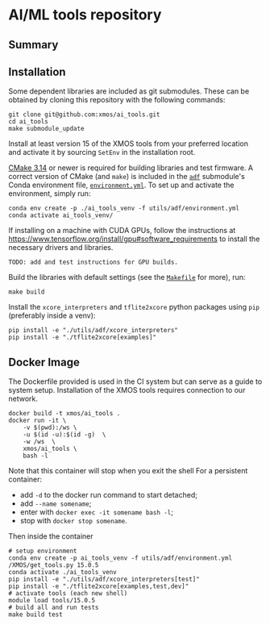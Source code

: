 AI/ML tools repository
======================

Summary
-------


Installation
------------
Some dependent libraries are included as git submodules.
These can be obtained by cloning this repository with the following commands:
```shell
git clone git@github.com:xmos/ai_tools.git
cd ai_tools
make submodule_update
```

Install at least version 15 of the XMOS tools from your preferred location and activate it by sourcing `SetEnv` in the installation root.

[CMake 3.14](https://cmake.org/download/) or newer is required for building libraries and test firmware.
A correct version of CMake (and `make`) is included in the [`adf`](https://github.com/xmos/adf) submodule's Conda environment file, [`environment.yml`](https://github.com/xmos/adf/blob/develop/environment.yml).
To set up and activate the environment, simply run:
```shell
conda env create -p ./ai_tools_venv -f utils/adf/environment.yml
conda activate ai_tools_venv/
```

If installing on a machine with CUDA GPUs, follow the instructions at https://www.tensorflow.org/install/gpu#software_requirements to install the necessary drivers and libraries.
```shell
TODO: add and test instructions for GPU builds.
```

Build the libraries with default settings (see the [`Makefile`](Makefile) for more), run:
```shell
make build
```

Install the `xcore_interpreters` and `tflite2xcore` python packages using `pip` (preferably inside a venv):
```shell
pip install -e "./utils/adf/xcore_interpreters"
pip install -e "./tflite2xcore[examples]"
```

Docker Image
------------

The Dockerfile provided is used in the CI system but can serve as a guide to system setup.
Installation of the XMOS tools requires connection to our network.

```shell
docker build -t xmos/ai_tools .
docker run -it \
    -v $(pwd):/ws \
    -u $(id -u):$(id -g)  \
    -w /ws  \
    xmos/ai_tools \
    bash -l
```

Note that this container will stop when you exit the shell
For a persistent container:
 - add `-d` to the docker run command to start detached;
 - add `--name somename`;
 - enter with `docker exec -it somename bash -l`;
 - stop with `docker stop somename`.

Then inside the container
```shell
# setup environment
conda env create -p ai_tools_venv -f utils/adf/environment.yml
/XMOS/get_tools.py 15.0.5
conda activate ./ai_tools_venv
pip install -e "./utils/adf/xcore_interpreters[test]"
pip install -e "./tflite2xcore[examples,test,dev]"
# activate tools (each new shell)
module load tools/15.0.5
# build all and run tests
make build test
```
